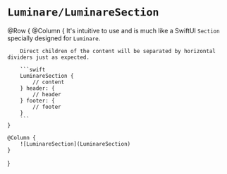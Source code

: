 # ``Luminare/LuminareSection``

@Row {
    @Column {
        It's intuitive to use and is much like a SwiftUI `Section` specially designed for ``Luminare``.
        
        Direct children of the content will be separated by horizontal dividers just as expected.
        
        ```swift
        LuminareSection {
            // content
        } header: {
            // header
        } footer: {
            // footer
        }
        ```
    }
    
    @Column {
        ![LuminareSection](LuminareSection)
    }
}
